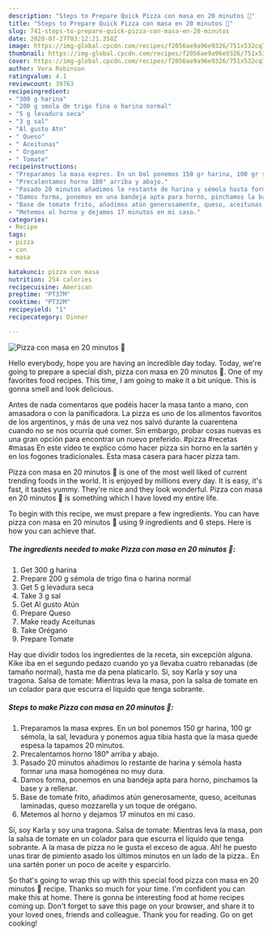 ```yaml
---
description: "Steps to Prepare Quick Pizza con masa en 20 minutos 🍕"
title: "Steps to Prepare Quick Pizza con masa en 20 minutos 🍕"
slug: 741-steps-to-prepare-quick-pizza-con-masa-en-20-minutos
date: 2020-07-27T03:12:21.358Z
image: https://img-global.cpcdn.com/recipes/f2056ae9a96e9326/751x532cq70/pizza-con-masa-en-20-minutos-🍕-foto-principal.jpg
thumbnail: https://img-global.cpcdn.com/recipes/f2056ae9a96e9326/751x532cq70/pizza-con-masa-en-20-minutos-🍕-foto-principal.jpg
cover: https://img-global.cpcdn.com/recipes/f2056ae9a96e9326/751x532cq70/pizza-con-masa-en-20-minutos-🍕-foto-principal.jpg
author: Vera Robinson
ratingvalue: 4.1
reviewcount: 39763
recipeingredient:
- "300 g harina"
- "200 g smola de trigo fina o harina normal"
- "5 g levadura seca"
- "3 g sal"
- "Al gusto Atn"
- " Queso"
- " Aceitunas"
- " Organo"
- " Tomate"
recipeinstructions:
- "Preparamos la masa expres. En un bol ponemos 150 gr harina, 100 gr sémola, la sal, levadura y ponemos agua tibia hasta que la masa quede espesa la tapamos 20 minutos."
- "Precalentamos horno 180° arriba y abajo."
- "Pasado 20 minutos añadimos lo restante de harina y sémola hasta formar una masa homogénea no muy dura."
- "Damos forma, ponemos en una bandeja apta para horno, pinchamos la base y a rellenar."
- "Base de tomate frito, añadimos atún generosamente, queso, aceitunas laminadas, queso mozzarella y un toque de orégano."
- "Metemos al horno y dejamos 17 minutos en mi caso."
categories:
- Recipe
tags:
- pizza
- con
- masa

katakunci: pizza con masa 
nutrition: 254 calories
recipecuisine: American
preptime: "PT37M"
cooktime: "PT32M"
recipeyield: "1"
recipecategory: Dinner

---
```



![Pizza con masa en 20 minutos 🍕](https://img-global.cpcdn.com/recipes/f2056ae9a96e9326/751x532cq70/pizza-con-masa-en-20-minutos-🍕-foto-principal.jpg)

Hello everybody, hope you are having an incredible day today. Today, we're going to prepare a special dish, pizza con masa en 20 minutos 🍕. One of my favorites food recipes. This time, I am going to make it a bit unique. This is gonna smell and look delicious.

Antes de nada comentaros que podéis hacer la masa tanto a mano, con amasadora o con la panificadora. La pizza es uno de los alimentos favoritos de los argentinos, y más de una vez nos salvó durante la cuarentena cuando no se nos ocurría qué comer. Sin embargo, probar cosas nuevas es una gran opción para encontrar un nuevo preferido. #pizza #recetas #masas En este vídeo te explico cómo hacer pizza sin horno en la sartén y en los fogones tradicionales. Esta masa casera para hacer pizza tam.

Pizza con masa en 20 minutos 🍕 is one of the most well liked of current trending foods in the world. It is enjoyed by millions every day. It is easy, it's fast, it tastes yummy. They're nice and they look wonderful. Pizza con masa en 20 minutos 🍕 is something which I have loved my entire life.


To begin with this recipe, we must prepare a few ingredients. You can have pizza con masa en 20 minutos 🍕 using 9 ingredients and 6 steps. Here is how you can achieve that.

<!--inarticleads1-->

##### The ingredients needed to make Pizza con masa en 20 minutos 🍕:

1. Get 300 g harina
1. Prepare 200 g sémola de trigo fina o harina normal
1. Get 5 g levadura seca
1. Take 3 g sal
1. Get Al gusto Atún
1. Prepare  Queso
1. Make ready  Aceitunas
1. Take  Orégano
1. Prepare  Tomate


Hay que dividir todos los ingredientes de la receta, sin excepción alguna. Kike iba en el segundo pedazo cuando yo ya llevaba cuatro rebanadas (de tamaño normal), hasta me da pena platicarlo. Sí, soy Karla y soy una tragona. Salsa de tomate: Mientras leva la masa, pon la salsa de tomate en un colador para que escurra el líquido que tenga sobrante. 

<!--inarticleads2-->

##### Steps to make Pizza con masa en 20 minutos 🍕:

1. Preparamos la masa expres. En un bol ponemos 150 gr harina, 100 gr sémola, la sal, levadura y ponemos agua tibia hasta que la masa quede espesa la tapamos 20 minutos.
1. Precalentamos horno 180° arriba y abajo.
1. Pasado 20 minutos añadimos lo restante de harina y sémola hasta formar una masa homogénea no muy dura.
1. Damos forma, ponemos en una bandeja apta para horno, pinchamos la base y a rellenar.
1. Base de tomate frito, añadimos atún generosamente, queso, aceitunas laminadas, queso mozzarella y un toque de orégano.
1. Metemos al horno y dejamos 17 minutos en mi caso.


Sí, soy Karla y soy una tragona. Salsa de tomate: Mientras leva la masa, pon la salsa de tomate en un colador para que escurra el líquido que tenga sobrante. A la masa de pizza no le gusta el exceso de agua. Ah! he puesto unas tirar de pimiento asado los últimos minutos en un lado de la pizza.. En una sartén poner un poco de aceite y esparcirlo. 

So that's going to wrap this up with this special food pizza con masa en 20 minutos 🍕 recipe. Thanks so much for your time. I'm confident you can make this at home. There is gonna be interesting food at home recipes coming up. Don't forget to save this page on your browser, and share it to your loved ones, friends and colleague. Thank you for reading. Go on get cooking!
